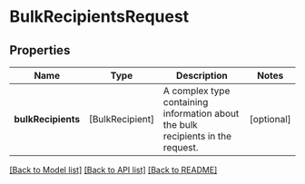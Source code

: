 # BulkRecipientsRequest

## Properties
Name | Type | Description | Notes
------------ | ------------- | ------------- | -------------
**bulkRecipients** | [BulkRecipient] | A complex type containing information about the bulk recipients in the request. | [optional] 

[[Back to Model list]](../README.md#documentation-for-models) [[Back to API list]](../README.md#documentation-for-api-endpoints) [[Back to README]](../README.md)


